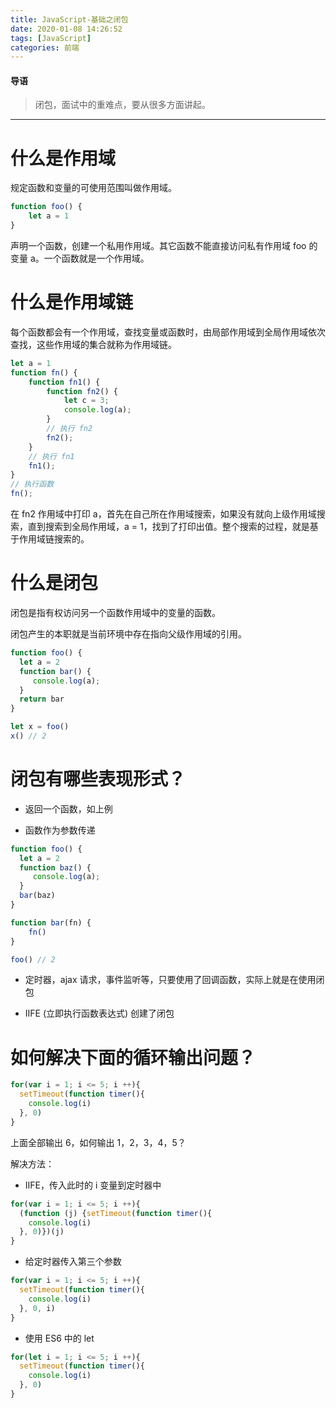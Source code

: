 ```yaml
---
title: JavaScript-基础之闭包
date: 2020-01-08 14:26:52
tags: [JavaScript]
categories: 前端
---
```


#### 导语
> 闭包，面试中的重难点，要从很多方面讲起。

<!--more-->           
***

# 什么是作用域

规定函数和变量的可使用范围叫做作用域。

```javascript
function foo() {
    let a = 1
}
```

声明一个函数，创建一个私用作用域。其它函数不能直接访问私有作用域 foo 的变量 a。一个函数就是一个作用域。

# 什么是作用域链

每个函数都会有一个作用域，查找变量或函数时，由局部作用域到全局作用域依次查找，这些作用域的集合就称为作用域链。

```javascript
let a = 1
function fn() {
    function fn1() {
        function fn2() {
            let c = 3;
            console.log(a);
        }
        // 执行 fn2
        fn2();
    }
    // 执行 fn1
    fn1();
}
// 执行函数
fn();
```

在 fn2 作用域中打印 a，首先在自己所在作用域搜索，如果没有就向上级作用域搜索，直到搜索到全局作用域，a = 1，找到了打印出值。整个搜索的过程，就是基于作用域链搜索的。

# 什么是闭包

闭包是指有权访问另一个函数作用域中的变量的函数。

闭包产生的本职就是当前环境中存在指向父级作用域的引用。

```javascript
function foo() {
  let a = 2
  function bar() {
     console.log(a);
  }
  return bar
}

let x = foo()
x() // 2
```

# 闭包有哪些表现形式？

* 返回一个函数，如上例

* 函数作为参数传递

```javascript
function foo() {
  let a = 2
  function baz() {
     console.log(a);
  }
  bar(baz)
}

function bar(fn) {
    fn()
}

foo() // 2
```

* 定时器，ajax 请求，事件监听等，只要使用了回调函数，实际上就是在使用闭包

* IIFE (立即执行函数表达式) 创建了闭包

# 如何解决下面的循环输出问题？

```javascript
for(var i = 1; i <= 5; i ++){
  setTimeout(function timer(){
    console.log(i)
  }, 0)
}
```

上面全部输出 6，如何输出 1，2，3，4，5？

解决方法：

* IIFE，传入此时的 i 变量到定时器中

```javascript
for(var i = 1; i <= 5; i ++){
  (function (j) {setTimeout(function timer(){
    console.log(i)
  }, 0)})(j)
}
```

* 给定时器传入第三个参数

```javascript
for(var i = 1; i <= 5; i ++){
  setTimeout(function timer(){
    console.log(i)
  }, 0, i)
}
```

* 使用 ES6 中的 let

```javascript
for(let i = 1; i <= 5; i ++){
  setTimeout(function timer(){
    console.log(i)
  }, 0)
}
```


